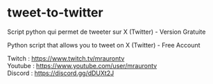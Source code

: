 # tweet-to-twitter

Script python qui permet de tweeter sur X (Twitter) - Version Gratuite

Python script that allows you to tweet on X (Twitter) - Free Account
   
Twitch : https://www.twitch.tv/mraurontv    
Youtube : https://www.youtube.com/user/mraurontv    
Discord : https://discord.gg/dDUXt2J    
